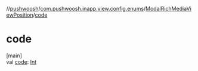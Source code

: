 //[pushwoosh](../../../index.md)/[com.pushwoosh.inapp.view.config.enums](../index.md)/[ModalRichMediaViewPosition](index.md)/[code](code.md)

# code

[main]\
val [code](code.md): [Int](https://kotlinlang.org/api/latest/jvm/stdlib/kotlin-stdlib/kotlin/-int/index.html)
